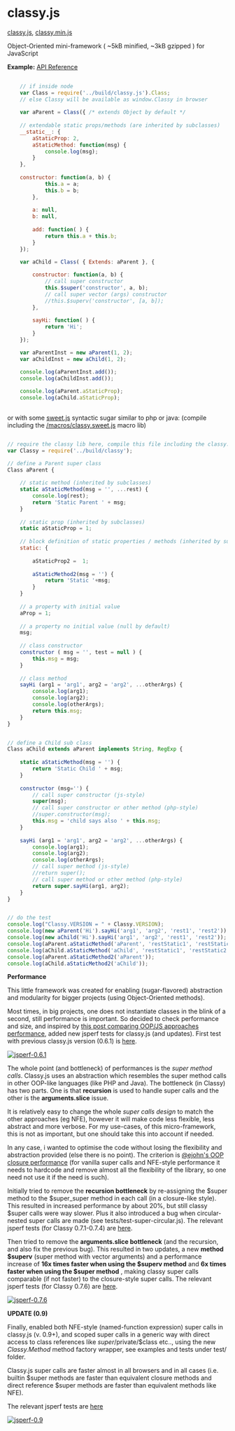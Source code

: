 classy.js
=========

[classy.js](https://raw.githubusercontent.com/foo123/classy.js/master/build/classy.js),  [classy.min.js](https://raw.githubusercontent.com/foo123/classy.js/master/build/classy.min.js)


Object-Oriented mini-framework ( ~5kB minified, ~3kB gzipped ) for JavaScript

__Example:__    [API Reference](/api-reference.md)


```javascript
    
    // if inside node
    var Class = require('../build/classy.js').Class;
    // else Classy will be available as window.Classy in browser
    
    var aParent = Class({ /* extends Object by default */
        
    // extendable static props/methods (are inherited by subclasses)
    __static__: {
        aStaticProp: 2,
        aStaticMethod: function(msg) { 
            console.log(msg); 
        }
    },
    
    constructor: function(a, b) {
            this.a = a;
            this.b = b;
        },
        
        a: null,
        b: null,
        
        add: function( ) {
            return this.a + this.b;
        }
    });

    var aChild = Class( { Extends: aParent }, {
        
        constructor: function(a, b) {
            // call super constructor
            this.$super('constructor', a, b);
            // call super vector (args) constructor
            //this.$superv('constructor', [a, b]);
        },
        
        sayHi: function( ) {
            return 'Hi';
        }
    });

    var aParentInst = new aParent(1, 2);
    var aChildInst = new aChild(1, 2);

    console.log(aParentInst.add());
    console.log(aChildInst.add());
    
    console.log(aParent.aStaticProp);
    console.log(aChild.aStaticProp);
    
```


or with some [sweet.js](http://github.com/mozilla/sweet.js) syntactic sugar similar to php or java:
(compile including the [/macros/classy.sweet.js](macros/classy.sweet.js) macro lib)

```javascript

// require the classy lib here, compile this file including the classy.sweet.js macro lib
var Classy = require('../build/classy');

// define a Parent super class
Class aParent {
    
    // static method (inherited by subclasses)
    static aStaticMethod(msg = '', ...rest) { 
        console.log(rest);
        return 'Static Parent ' + msg; 
    }
    
    // static prop (inherited by subclasses)
    static aStaticProp = 1;
    
    // block definition of static properties / methods (inherited by subclasses)
    static: {
        
        aStaticProp2 =  1;
        
        aStaticMethod2(msg = '') { 
            return 'Static '+msg; 
        }
    }
    
    // a property with initial value
    aProp = 1;
    
    // a property no initial value (null by default)
    msg;
    
    // class constructor
    constructor ( msg = '', test = null ) {
        this.msg = msg;
    }
    
    // class method
    sayHi (arg1 = 'arg1', arg2 = 'arg2', ...otherArgs) {
        console.log(arg1);
        console.log(arg2);
        console.log(otherArgs);
        return this.msg;
    }
}


// define a Child sub class
Class aChild extends aParent implements String, RegExp {
    
    static aStaticMethod(msg = '') { 
        return 'Static Child ' + msg; 
    }
    
    constructor (msg='') {
        // call super constructor (js-style)
        super(msg);
        // call super constructor or other method (php-style)
        //super.constructor(msg);
        this.msg = 'child says also ' + this.msg;
    }
    
    sayHi (arg1 = 'arg1', arg2 = 'arg2', ...otherArgs) {
        console.log(arg1);
        console.log(arg2);
        console.log(otherArgs);
        // call super method (js-style)
        //return super();
        // call super method or other method (php-style)
        return super.sayHi(arg1, arg2);
    }
}


// do the test
console.log("Classy.VERSION = " + Classy.VERSION);
console.log(new aParent('Hi').sayHi('arg1', 'arg2', 'rest1', 'rest2'));
console.log(new aChild('Hi').sayHi('arg1', 'arg2', 'rest1', 'rest2'));
console.log(aParent.aStaticMethod('aParent', 'restStatic1', 'restStatic2'));
console.log(aChild.aStaticMethod('aChild', 'restStatic1', 'restStatic2'));
console.log(aParent.aStaticMethod2('aParent'));
console.log(aChild.aStaticMethod2('aChild'));

```


**Performance**

This little framework was created for enabling (sugar-flavored) abstraction and modularity for bigger projects (using Object-Oriented methods).

Most times, in big projects, one does not instantiate classes in the blink of a second, still performance is important. So decided to check performance and size, and inspired by [this post comparing OOP/JS approaches performance](http://techblog.netflix.com/2014/05/improving-performance-of-our-javascript.html), added new jsperf tests 
for classy.js (and updates). First test with previous classy.js version (0.6.1) is [here](http://jsperf.com/fun-with-method-overrides/8).

[![jsperf-0.6.1](/test/jsperf-0.6.1.png)](http://jsperf.com/fun-with-method-overrides/8)


The whole point (and bottleneck) of performances is the *super method calls*. Classy.js uses an abstraction which resembles the super method calls in other OOP-like languages (like PHP and Java). The bottleneck (in Classy) has two parts. One is that **recursion** is used to handle super calls and the other is the **arguments.slice** issue.

It is relatively easy to change the whole *super calls design* to match the other approaches (eg NFE), however it will make code less flexible, less abstract and more verbose. For my use-cases, of this micro-framework, this is not as important, but one should take this into account if needed.

In any case, i wanted to optimise the code without losing the flexibility and abstraction provided (else there is no point). The criterion is [@ejohn's OOP closure performance](http://ejohn.org/blog/simple-javascript-inheritance/) (for vanilla super calls and NFE-style performance it needs to hardcode and remove almost all the flexibility of the library, so one need not use it if the need is such).

Initially tried to remove the **recursion bottleneck** by re-assigning the $super method to the $super_super method in each call (in a closure-like style). This resulted in increased performance by about 20%, but still classy $super calls were way slower.
Plus it also introduced a bug when circular-nested super calls are made (see tests/test-super-circular.js). 
The relevant jsperf tests (for Classy 0.7.1-0.7.4) are [here](http://jsperf.com/fun-with-method-overrides-3/2).

Then tried to remove the **arguments.slice bottleneck** (and the recursion, and also fix the previous bug). This resulted in two updates, a new  **method $superv** (super method with vector arguments) and a performance increase of **16x times faster when using the $superv method** and **6x times faster when using the $super method** , making classy super calls comparable (if not faster) to the closure-style super calls.
The relevant jsperf tests (for Classy 0.7.6) are [here](http://jsperf.com/fun-with-method-overrides-3/6).


[![jsperf-0.7.6](/test/jsperf-0.7.6.png)](http://jsperf.com/fun-with-method-overrides-3/6)


**UPDATE (0.9)**

Finally, enabled both NFE-style (named-function expression) super calls in classy.js (v. 0.9+), and scoped super calls in a generic way with direct access to class references like $super/$private/$class etc.., using the new *Classy.Method* method factory wrapper, see examples and tests under test/ folder. 

Classy.js super calls are faster almost in all browsers and in all cases (i.e. builtin $super methods are faster than equivalent closure methods and direct reference $super methods are faster than equivalent methods like NFE).

The relevant jsperf tests are [here](http://jsperf.com/fun-with-method-overrides-3/9)

[![jsperf-0.9](/test/jsperf-0.9.png)](http://jsperf.com/fun-with-method-overrides-3/9)

